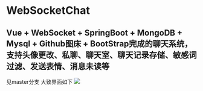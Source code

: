# WebSocketChat
Vue + WebSocket + SpringBoot + MongoDB + Mysql + Github图床 + BootStrap完成的聊天系统，支持头像更改、私聊、聊天室、聊天记录存储、敏感词过滤、发送表情、消息未读等
---
见master分支
大致界面如下
![](https://cdn.jsdelivr.net/gh/Mazai-Liu/pictures@main/img/gayhub/QQ图片20221113204100.png)
